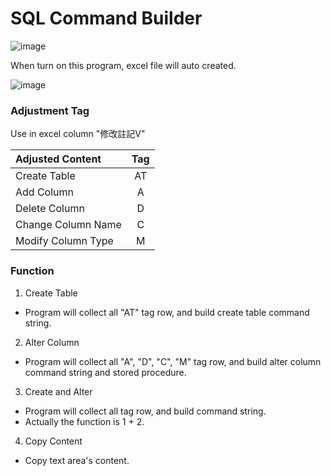 # SQL Command Builder

![image](https://user-images.githubusercontent.com/65581934/178645452-3330e821-6708-4339-995f-ef34e574923f.png)

When turn on this program,
excel file will auto created. 

![image](https://user-images.githubusercontent.com/65581934/178646892-d9c1c791-94b0-4e8c-b27d-89c36e7d5635.png)

### Adjustment Tag

Use in excel column "修改註記V"

|   Adjusted Content   | Tag |
| :---------- | :--: |
|   Create Table   |  AT  |
|   Add Column   |  A   |
|   Delete Column   |  D   |
| Change Column Name |  C   |
| Modify Column Type |  M   |

### Function

1. Create Table
  * Program will collect all "AT" tag row, and build create table command string.
2. Alter Column
  * Program will collect all "A", "D", "C", "M" tag row, and build alter column command string and stored procedure.
3. Create and Alter
  * Program will collect all tag row, and build command string.
  * Actually the function is 1 + 2.
4. Copy Content
  * Copy text area's content.
